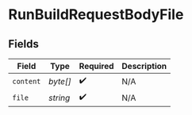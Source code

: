 # RunBuildRequestBodyFile


## Fields

| Field              | Type               | Required           | Description        |
| ------------------ | ------------------ | ------------------ | ------------------ |
| `content`          | *byte[]*           | :heavy_check_mark: | N/A                |
| `file`             | *string*           | :heavy_check_mark: | N/A                |
